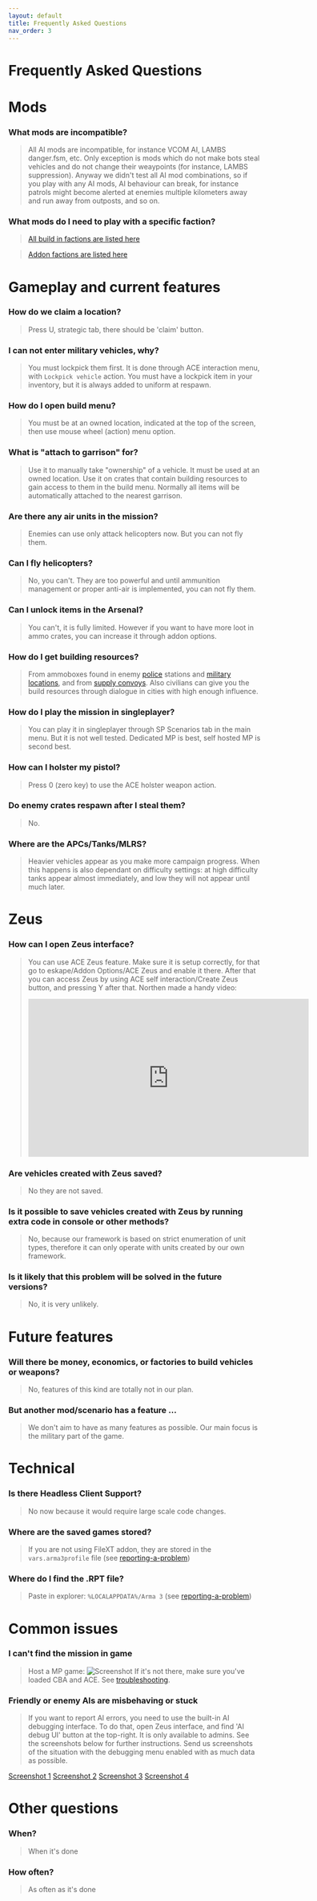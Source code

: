 ```yaml
---
layout: default
title: Frequently Asked Questions
nav_order: 3
---
```


# Frequently Asked Questions

# Mods

### What mods are incompatible?
> All AI mods are incompatible, for instance VCOM AI, LAMBS danger.fsm, etc. Only exception is mods which do not make bots steal vehicles and do not change their weaypoints (for instance, LAMBS suppression). Anyway we didn't test all AI mod combinations, so if you play with any AI mods, AI behaviour can break, for instance patrols might become alerted at enemies multiple kilometers away and run away from outposts, and so on.

### What mods do I need to play with a specific faction?
> [All build in factions are listed here](https://vindicta-team.github.io/Vindicta-Docs/factions/factions-list.html)

> [Addon factions are listed here](https://vindicta-team.github.io/Vindicta-Docs/factions/addon-factions-list.html)

# Gameplay and current features

### How do we claim a location?
> Press U, strategic tab, there should be 'claim' button.

### I can not enter military vehicles, why?
> You must lockpick them first. It is done through ACE interaction menu, with `Lockpick vehicle` action. You must have a lockpick item in your inventory, but it is always added to uniform at respawn.

### How do I open build menu?
> You must be at an owned location, indicated at the top of the screen, then use mouse wheel (action) menu option.

### What is "attach to garrison" for? 
> Use it to manually take "ownership" of a vehicle. It must be used at an owned location. Use it on crates that contain building resources to gain access to them in the build menu. Normally all items will be automatically attached to the nearest garrison.

### Are there any air units in the mission?
> Enemies can use only attack helicopters now. But you can not fly them.

### Can I fly helicopters?
> No, you can't. They are too powerful and until ammunition management or proper anti-air is implemented, you can not fly them.

### Can I unlock items in the Arsenal?
> You can't, it is fully limited. However if you want to have more loot in ammo crates, you can increase it through addon options.

### How do I get building resources? 
> From ammoboxes found in enemy [police](guide/police) stations and [military locations](guide/military-locations), and from [supply convoys](guide/military#supply-convoy). Also civilians can give you the build resources through dialogue in cities with high enough influence.

### How do I play the mission in singleplayer?
> You can play it in singleplayer through SP Scenarios tab in the main menu. But it is not well tested. Dedicated MP is best, self hosted MP is second best.

### How can I holster my pistol?
> Press 0 (zero key) to use the ACE holster weapon action.

### Do enemy crates respawn after I steal them?
> No.

### Where are the APCs/Tanks/MLRS?
> Heavier vehicles appear as you make more campaign progress. When this happens is also dependant on difficulty settings: at high difficulty tanks appear almost immediately, and low they will not appear until much later.

# Zeus

### How can I open Zeus interface?
> You can use ACE Zeus feature. Make sure it is setup correctly, for that go to eskape/Addon Options/ACE Zeus and enable it there. After that you can access Zeus by using ACE self interaction/Create Zeus button, and pressing Y after that.  Northen made a handy video:  
> <iframe width="560" height="315" src="https://www.youtube.com/embed/O_BB7hcIsJ8" frameborder="0" allow="accelerometer; autoplay; encrypted-media; gyroscope; picture-in-picture" allowfullscreen> </iframe>

### Are vehicles created with Zeus saved?
> No they are not saved.

### Is it possible to save vehicles created with Zeus by running extra code in console or other methods?
> No, because our framework is based on strict enumeration of unit types, therefore it can only operate with units created by our own framework.

### Is it likely that this problem will be solved in the future versions?
> No, it is very unlikely.

# Future features

### Will there be money, economics, or factories to build vehicles or weapons?
> No, features of this kind are totally not in our plan.

### But another mod/scenario has a feature ...
> We don't aim to have as many features as possible. Our main focus is the military part of the game.

# Technical

### Is there Headless Client Support?
> No now because it would require large scale code changes.

### Where are the saved games stored?
> If you are not using FileXT addon, they are stored in the `vars.arma3profile` file (see [reporting-a-problem](reporting-a-problem))

### Where do I find the .RPT file?
> Paste in explorer: `%LOCALAPPDATA%/Arma 3` (see [reporting-a-problem](reporting-a-problem))

# Common issues

### I can't find the mission in game
> Host a MP game:
> ![Screenshot](https://cdn.discordapp.com/attachments/553300822583279616/666270214983254044/unknown.png)
> If it's not there, make sure you've loaded CBA and ACE.
> See [troubleshooting](troubleshooting).

### Friendly or enemy AIs are misbehaving or stuck
> If you want to report AI errors, you need to use the built-in AI debugging interface. To do that, open Zeus interface, and find 'AI debug UI' button at the top-right. It is only available to admins. See the screenshots below for further instructions. Send us screenshots of the situation with the debugging menu enabled with as much data as possible.

[Screenshot 1](https://raw.githubusercontent.com/Vindicta-Team/Vindicta-Docs/master/images/ai_debug_0.jpg)  [Screenshot 2](https://raw.githubusercontent.com/Vindicta-Team/Vindicta-Docs/master/images/ai_debug_1.jpg)  [Screenshot 3](https://raw.githubusercontent.com/Vindicta-Team/Vindicta-Docs/master/images/ai_debug_2.jpg)  [Screenshot 4](https://raw.githubusercontent.com/Vindicta-Team/Vindicta-Docs/master/images/ai_debug_3.jpg)

# Other questions

### When?
> When it's done

### How often?
> As often as it's done
